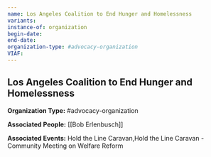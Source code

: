 ```yaml
---
name: Los Angeles Coalition to End Hunger and Homelessness
variants: 
instance-of: organization
begin-date: 
end-date: 
organization-type: #advocacy-organization
VIAF: 
---
```

## Los Angeles Coalition to End Hunger and Homelessness

**Organization Type:** #advocacy-organization

**Associated People:** [[Bob Erlenbusch]]

**Associated Events:** Hold the Line Caravan,Hold the Line Caravan - Community Meeting on Welfare Reform